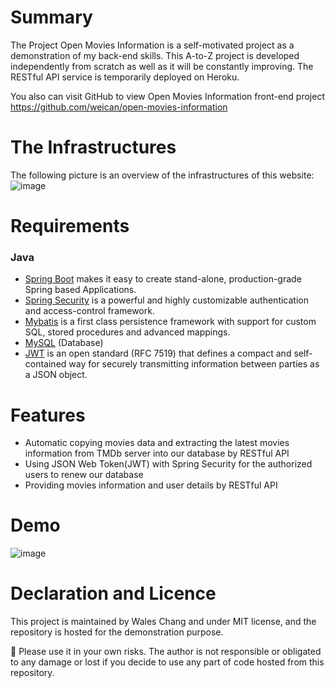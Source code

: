 # Summary
The Project Open Movies Information is a self-motivated project as a demonstration of my back-end skills.
This A-to-Z project is developed independently from scratch as well as it will be constantly improving.
The RESTful API service is temporarily deployed on Heroku.

You also can visit GitHub to view Open Movies Information front-end project https://github.com/weican/open-movies-information

# The Infrastructures
The following picture is an overview of the infrastructures of this website:
![image](https://drive.google.com/uc?export=view&id=19qUgN2UUahzy77IrMhpZnbTCawIq7F2H)

# Requirements
### Java
- [Spring Boot](http://spring.io/projects/spring-boot) makes it easy to create stand-alone, production-grade Spring based Applications.
- [Spring Security](https://spring.io/projects/spring-security) is a powerful and highly customizable authentication and access-control framework.
- [Mybatis](http://www.mybatis.org/mybatis-3/index.html) is a first class persistence framework with support for custom SQL, stored procedures and advanced mappings. 
- [MySQL](https://www.mysql.com/) (Database)
- [JWT](https://jwt.io/) is an open standard (RFC 7519) that defines a compact and self-contained way for securely transmitting information between parties as a JSON object. 

# Features
- Automatic copying movies data and extracting the latest movies information from TMDb server into our database by RESTful API
- Using JSON Web Token(JWT) with Spring Security for the authorized users to renew our database
- Providing movies information and user details by RESTful API

# Demo
![image](https://drive.google.com/uc?export=view&id=1HHSvsPx8FUkx1cQ0Yg3QPGaB0Bl3QwGa)


# Declaration and Licence
This project is maintained by Wales Chang and under MIT license, and the repository is hosted for the demonstration purpose. 

🚨 Please use it in your own risks. The author is not responsible or obligated to any damage or lost if you decide to use any part of code hosted from this repository.
